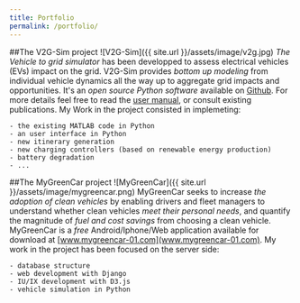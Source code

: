 ```yaml
---
title: Portfolio
permalink: /portfolio/
---
```


##The V2G-Sim project
![V2G-Sim]({{ site.url }}/assets/image/v2g.jpg)
*The Vehicle to grid simulator* has been developped to assess electrical vehicles (EVs) impact on the grid. 
V2G-Sim provides *bottom up modeling* from individual vehicle dynamics all the way up to aggregate grid impacts and opportunities. It's an *open source Python software* available on [Github](#). For more details feel free to read the [user manual](#), or consult existing publications.
My Work in the project consisted in implemeting:

	- the existing MATLAB code in Python
	- an user interface in Python
	- new itinerary generation
	- new charging controllers (based on renewable energy production)
	- battery degradation
	- ...

##The MyGreenCar project
![MyGreenCar]({{ site.url }}/assets/image/mygreencar.png)
MyGreenCar seeks to increase *the adoption of clean vehicles* by enabling drivers and fleet managers to understand whether clean vehicles *meet their personal needs*, and quantify the magnitude of *fuel and cost savings* from choosing a clean vehicle.
MyGreenCar is a *free* Android/Iphone/Web application available for download at [www.mygreencar-01.com](www.mygreencar-01.com).
My work in the project has been focused on the server side:

	- database structure
	- web development with Django
	- IU/IX development with D3.js
	- vehicle simulation in Python

